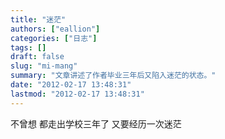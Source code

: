 ```yaml
---
title: "迷茫"
authors: ["eallion"]
categories: ["日志"]
tags: []
draft: false
slug: "mi-mang"
summary: "文章讲述了作者毕业三年后又陷入迷茫的状态。"
date: "2012-02-17 13:48:31"
lastmod: "2012-02-17 13:48:31"
---
```


不曾想
都走出学校三年了
又要经历一次迷茫
